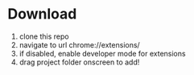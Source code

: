 # Download

1. clone this repo
2. navigate to url chrome://extensions/
3. if disabled, enable developer mode for extensions
4. drag project folder onscreen to add!